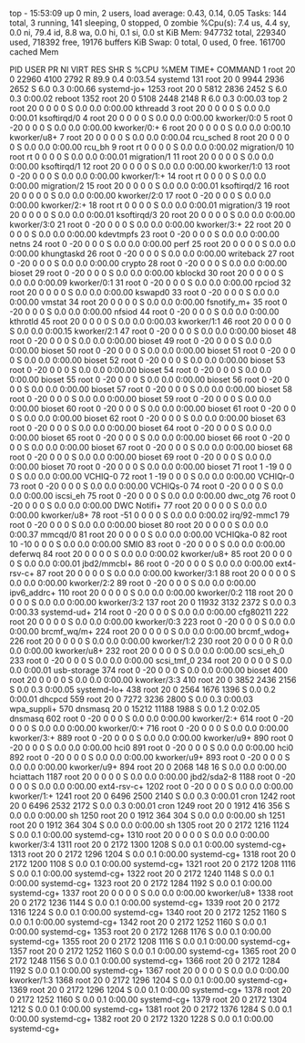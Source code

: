 top - 15:53:09 up 0 min,  2 users,  load average: 0.43, 0.14, 0.05
Tasks: 144 total,   3 running, 141 sleeping,   0 stopped,   0 zombie
%Cpu(s):  7.4 us,  4.4 sy,  0.0 ni, 79.4 id,  8.8 wa,  0.0 hi,  0.1 si,  0.0 st
KiB Mem:    947732 total,   229340 used,   718392 free,    19176 buffers
KiB Swap:        0 total,        0 used,        0 free.   161700 cached Mem

  PID USER      PR  NI    VIRT    RES    SHR S  %CPU %MEM     TIME+ COMMAND
    1 root      20   0   22960   4100   2792 R  89.9  0.4   0:03.54 systemd
  131 root      20   0    9944   2936   2652 S   6.0  0.3   0:00.66 systemd-jo+
 1253 root      20   0    5812   2836   2452 S   6.0  0.3   0:00.02 reboot
 1352 root      20   0    5108   2448   2148 R   6.0  0.3   0:00.03 top
    2 root      20   0       0      0      0 S   0.0  0.0   0:00.00 kthreadd
    3 root      20   0       0      0      0 S   0.0  0.0   0:00.01 ksoftirqd/0
    4 root      20   0       0      0      0 S   0.0  0.0   0:00.00 kworker/0:0
    5 root       0 -20       0      0      0 S   0.0  0.0   0:00.00 kworker/0:+
    6 root      20   0       0      0      0 S   0.0  0.0   0:00.10 kworker/u8+
    7 root      20   0       0      0      0 S   0.0  0.0   0:00.04 rcu_sched
    8 root      20   0       0      0      0 S   0.0  0.0   0:00.00 rcu_bh
    9 root      rt   0       0      0      0 S   0.0  0.0   0:00.02 migration/0
   10 root      rt   0       0      0      0 S   0.0  0.0   0:00.01 migration/1
   11 root      20   0       0      0      0 S   0.0  0.0   0:00.00 ksoftirqd/1
   12 root      20   0       0      0      0 S   0.0  0.0   0:00.00 kworker/1:0
   13 root       0 -20       0      0      0 S   0.0  0.0   0:00.00 kworker/1:+
   14 root      rt   0       0      0      0 S   0.0  0.0   0:00.00 migration/2
   15 root      20   0       0      0      0 S   0.0  0.0   0:00.01 ksoftirqd/2
   16 root      20   0       0      0      0 S   0.0  0.0   0:00.00 kworker/2:0
   17 root       0 -20       0      0      0 S   0.0  0.0   0:00.00 kworker/2:+
   18 root      rt   0       0      0      0 S   0.0  0.0   0:00.01 migration/3
   19 root      20   0       0      0      0 S   0.0  0.0   0:00.01 ksoftirqd/3
   20 root      20   0       0      0      0 S   0.0  0.0   0:00.00 kworker/3:0
   21 root       0 -20       0      0      0 S   0.0  0.0   0:00.00 kworker/3:+
   22 root      20   0       0      0      0 S   0.0  0.0   0:00.00 kdevtmpfs
   23 root       0 -20       0      0      0 S   0.0  0.0   0:00.00 netns
   24 root       0 -20       0      0      0 S   0.0  0.0   0:00.00 perf
   25 root      20   0       0      0      0 S   0.0  0.0   0:00.00 khungtaskd
   26 root       0 -20       0      0      0 S   0.0  0.0   0:00.00 writeback
   27 root       0 -20       0      0      0 S   0.0  0.0   0:00.00 crypto
   28 root       0 -20       0      0      0 S   0.0  0.0   0:00.00 bioset
   29 root       0 -20       0      0      0 S   0.0  0.0   0:00.00 kblockd
   30 root      20   0       0      0      0 S   0.0  0.0   0:00.09 kworker/0:1
   31 root       0 -20       0      0      0 S   0.0  0.0   0:00.00 rpciod
   32 root      20   0       0      0      0 S   0.0  0.0   0:00.00 kswapd0
   33 root       0 -20       0      0      0 S   0.0  0.0   0:00.00 vmstat
   34 root      20   0       0      0      0 S   0.0  0.0   0:00.00 fsnotify_m+
   35 root       0 -20       0      0      0 S   0.0  0.0   0:00.00 nfsiod
   44 root       0 -20       0      0      0 S   0.0  0.0   0:00.00 kthrotld
   45 root      20   0       0      0      0 S   0.0  0.0   0:00.03 kworker/1:1
   46 root      20   0       0      0      0 S   0.0  0.0   0:00.15 kworker/2:1
   47 root       0 -20       0      0      0 S   0.0  0.0   0:00.00 bioset
   48 root       0 -20       0      0      0 S   0.0  0.0   0:00.00 bioset
   49 root       0 -20       0      0      0 S   0.0  0.0   0:00.00 bioset
   50 root       0 -20       0      0      0 S   0.0  0.0   0:00.00 bioset
   51 root       0 -20       0      0      0 S   0.0  0.0   0:00.00 bioset
   52 root       0 -20       0      0      0 S   0.0  0.0   0:00.00 bioset
   53 root       0 -20       0      0      0 S   0.0  0.0   0:00.00 bioset
   54 root       0 -20       0      0      0 S   0.0  0.0   0:00.00 bioset
   55 root       0 -20       0      0      0 S   0.0  0.0   0:00.00 bioset
   56 root       0 -20       0      0      0 S   0.0  0.0   0:00.00 bioset
   57 root       0 -20       0      0      0 S   0.0  0.0   0:00.00 bioset
   58 root       0 -20       0      0      0 S   0.0  0.0   0:00.00 bioset
   59 root       0 -20       0      0      0 S   0.0  0.0   0:00.00 bioset
   60 root       0 -20       0      0      0 S   0.0  0.0   0:00.00 bioset
   61 root       0 -20       0      0      0 S   0.0  0.0   0:00.00 bioset
   62 root       0 -20       0      0      0 S   0.0  0.0   0:00.00 bioset
   63 root       0 -20       0      0      0 S   0.0  0.0   0:00.00 bioset
   64 root       0 -20       0      0      0 S   0.0  0.0   0:00.00 bioset
   65 root       0 -20       0      0      0 S   0.0  0.0   0:00.00 bioset
   66 root       0 -20       0      0      0 S   0.0  0.0   0:00.00 bioset
   67 root       0 -20       0      0      0 S   0.0  0.0   0:00.00 bioset
   68 root       0 -20       0      0      0 S   0.0  0.0   0:00.00 bioset
   69 root       0 -20       0      0      0 S   0.0  0.0   0:00.00 bioset
   70 root       0 -20       0      0      0 S   0.0  0.0   0:00.00 bioset
   71 root       1 -19       0      0      0 S   0.0  0.0   0:00.00 VCHIQ-0
   72 root       1 -19       0      0      0 S   0.0  0.0   0:00.00 VCHIQr-0
   73 root       0 -20       0      0      0 S   0.0  0.0   0:00.00 VCHIQs-0
   74 root       0 -20       0      0      0 S   0.0  0.0   0:00.00 iscsi_eh
   75 root       0 -20       0      0      0 S   0.0  0.0   0:00.00 dwc_otg
   76 root       0 -20       0      0      0 S   0.0  0.0   0:00.00 DWC Notifi+
   77 root      20   0       0      0      0 S   0.0  0.0   0:00.00 kworker/u8+
   78 root     -51   0       0      0      0 S   0.0  0.0   0:00.02 irq/92-mmc1
   79 root       0 -20       0      0      0 S   0.0  0.0   0:00.00 bioset
   80 root      20   0       0      0      0 S   0.0  0.0   0:00.37 mmcqd/0
   81 root      20   0       0      0      0 S   0.0  0.0   0:00.00 VCHIQka-0
   82 root      10 -10       0      0      0 S   0.0  0.0   0:00.00 SMIO
   83 root       0 -20       0      0      0 S   0.0  0.0   0:00.00 deferwq
   84 root      20   0       0      0      0 S   0.0  0.0   0:00.02 kworker/u8+
   85 root      20   0       0      0      0 S   0.0  0.0   0:00.01 jbd2/mmcbl+
   86 root       0 -20       0      0      0 S   0.0  0.0   0:00.00 ext4-rsv-c+
   87 root      20   0       0      0      0 S   0.0  0.0   0:00.00 kworker/3:1
   88 root      20   0       0      0      0 S   0.0  0.0   0:00.00 kworker/2:2
   89 root       0 -20       0      0      0 S   0.0  0.0   0:00.00 ipv6_addrc+
  110 root      20   0       0      0      0 S   0.0  0.0   0:00.00 kworker/0:2
  118 root      20   0       0      0      0 S   0.0  0.0   0:00.00 kworker/3:2
  137 root      20   0   11932   3132   2372 S   0.0  0.3   0:00.33 systemd-ud+
  214 root       0 -20       0      0      0 S   0.0  0.0   0:00.00 cfg80211
  222 root      20   0       0      0      0 S   0.0  0.0   0:00.00 kworker/0:3
  223 root       0 -20       0      0      0 S   0.0  0.0   0:00.00 brcmf_wq/m+
  224 root      20   0       0      0      0 S   0.0  0.0   0:00.00 brcmf_wdog+
  226 root      20   0       0      0      0 S   0.0  0.0   0:00.00 kworker/1:2
  230 root      20   0       0      0      0 R   0.0  0.0   0:00.00 kworker/u8+
  232 root      20   0       0      0      0 S   0.0  0.0   0:00.00 scsi_eh_0
  233 root       0 -20       0      0      0 S   0.0  0.0   0:00.00 scsi_tmf_0
  234 root      20   0       0      0      0 S   0.0  0.0   0:00.01 usb-storage
  374 root       0 -20       0      0      0 S   0.0  0.0   0:00.00 bioset
  400 root      20   0       0      0      0 S   0.0  0.0   0:00.00 kworker/3:3
  410 root      20   0    3852   2436   2156 S   0.0  0.3   0:00.05 systemd-lo+
  438 root      20   0    2564   1676   1396 S   0.0  0.2   0:00.01 dhcpcd
  559 root      20   0    7272   3236   2800 S   0.0  0.3   0:00.03 wpa_suppli+
  570 dnsmasq   20   0   15212  11188   1988 S   0.0  1.2   0:02.05 dnsmasq
  602 root       0 -20       0      0      0 S   0.0  0.0   0:00.00 kworker/2:+
  614 root       0 -20       0      0      0 S   0.0  0.0   0:00.00 kworker/0:+
  716 root       0 -20       0      0      0 S   0.0  0.0   0:00.00 kworker/3:+
  889 root       0 -20       0      0      0 S   0.0  0.0   0:00.00 kworker/u9+
  890 root       0 -20       0      0      0 S   0.0  0.0   0:00.00 hci0
  891 root       0 -20       0      0      0 S   0.0  0.0   0:00.00 hci0
  892 root       0 -20       0      0      0 S   0.0  0.0   0:00.00 kworker/u9+
  893 root       0 -20       0      0      0 S   0.0  0.0   0:00.00 kworker/u9+
  894 root      20   0    2068    148     16 S   0.0  0.0   0:00.00 hciattach
 1187 root      20   0       0      0      0 S   0.0  0.0   0:00.00 jbd2/sda2-8
 1188 root       0 -20       0      0      0 S   0.0  0.0   0:00.00 ext4-rsv-c+
 1202 root       0 -20       0      0      0 S   0.0  0.0   0:00.00 kworker/1:+
 1241 root      20   0    6496   2500   2140 S   0.0  0.3   0:00.01 cron
 1242 root      20   0    6496   2532   2172 S   0.0  0.3   0:00.01 cron
 1249 root      20   0    1912    416    356 S   0.0  0.0   0:00.00 sh
 1250 root      20   0    1912    364    304 S   0.0  0.0   0:00.00 sh
 1251 root      20   0    1912    364    304 S   0.0  0.0   0:00.00 sh
 1305 root      20   0    2172   1216   1124 S   0.0  0.1   0:00.00 systemd-cg+
 1310 root      20   0       0      0      0 S   0.0  0.0   0:00.00 kworker/3:4
 1311 root      20   0    2172   1300   1208 S   0.0  0.1   0:00.00 systemd-cg+
 1313 root      20   0    2172   1296   1204 S   0.0  0.1   0:00.00 systemd-cg+
 1318 root      20   0    2172   1200   1108 S   0.0  0.1   0:00.00 systemd-cg+
 1321 root      20   0    2172   1208   1116 S   0.0  0.1   0:00.00 systemd-cg+
 1322 root      20   0    2172   1240   1148 S   0.0  0.1   0:00.00 systemd-cg+
 1323 root      20   0    2172   1284   1192 S   0.0  0.1   0:00.00 systemd-cg+
 1337 root      20   0       0      0      0 S   0.0  0.0   0:00.00 kworker/u8+
 1338 root      20   0    2172   1236   1144 S   0.0  0.1   0:00.00 systemd-cg+
 1339 root      20   0    2172   1316   1224 S   0.0  0.1   0:00.00 systemd-cg+
 1340 root      20   0    2172   1252   1160 S   0.0  0.1   0:00.00 systemd-cg+
 1342 root      20   0    2172   1252   1160 S   0.0  0.1   0:00.00 systemd-cg+
 1353 root      20   0    2172   1268   1176 S   0.0  0.1   0:00.00 systemd-cg+
 1355 root      20   0    2172   1208   1116 S   0.0  0.1   0:00.00 systemd-cg+
 1357 root      20   0    2172   1252   1160 S   0.0  0.1   0:00.00 systemd-cg+
 1365 root      20   0    2172   1248   1156 S   0.0  0.1   0:00.00 systemd-cg+
 1366 root      20   0    2172   1284   1192 S   0.0  0.1   0:00.00 systemd-cg+
 1367 root      20   0       0      0      0 S   0.0  0.0   0:00.00 kworker/1:3
 1368 root      20   0    2172   1296   1204 S   0.0  0.1   0:00.00 systemd-cg+
 1369 root      20   0    2172   1296   1204 S   0.0  0.1   0:00.00 systemd-cg+
 1378 root      20   0    2172   1252   1160 S   0.0  0.1   0:00.00 systemd-cg+
 1379 root      20   0    2172   1304   1212 S   0.0  0.1   0:00.00 systemd-cg+
 1381 root      20   0    2172   1376   1284 S   0.0  0.1   0:00.00 systemd-cg+
 1382 root      20   0    2172   1320   1228 S   0.0  0.1   0:00.00 systemd-cg+
